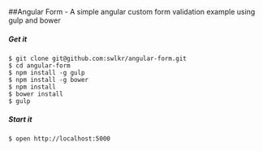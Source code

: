 ##Angular Form - A simple angular custom form validation example using gulp and bower

##### Get it
    $ git clone git@github.com:swlkr/angular-form.git
    $ cd angular-form
    $ npm install -g gulp
    $ npm install -g bower
    $ npm install
    $ bower install
    $ gulp

##### Start it
    $ open http://localhost:5000